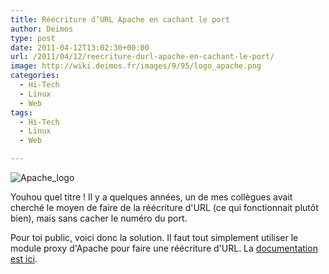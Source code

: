 ```yaml
---
title: Réécriture d’URL Apache en cachant le port
author: Deimos
type: post
date: 2011-04-12T13:02:30+00:00
url: /2011/04/12/reecriture-durl-apache-en-cachant-le-port/
image: http://wiki.deimos.fr/images/9/95/logo_apache.png
categories:
  - Hi-Tech
  - Linux
  - Web
tags:
  - Hi-Tech
  - Linux
  - Web

---
```

![Apache_logo](http://wiki.deimos.fr/images/9/95/logo_apache.png)

Youhou quel titre ! Il y a quelques années, un de mes collègues avait cherché le moyen de faire de la réécriture d'URL (ce qui fonctionnait plutôt bien), mais sans cacher le numéro du port.

Pour toi public, voici donc la solution. Il faut tout simplement utiliser le module proxy d'Apache pour faire une réécriture d'URL. La [documentation est ici][1].

 [1]: http://wiki.deimos.fr/Proxy_:_Cr%C3%A9er_un_proxy_avec_Apache